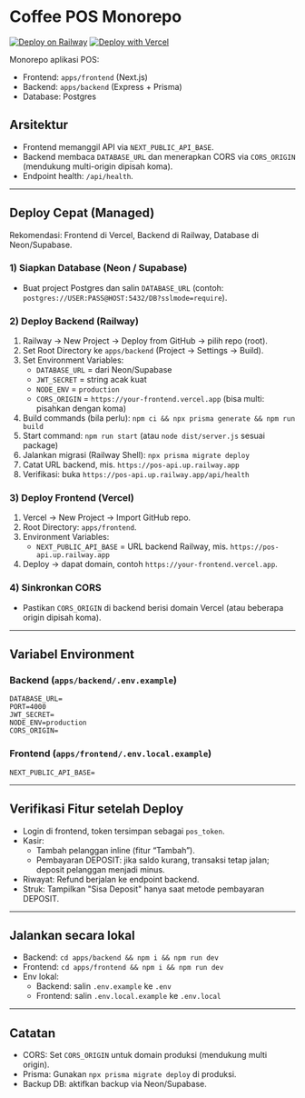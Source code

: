 # Coffee POS Monorepo

[![Deploy on Railway](https://railway.app/button.svg)](https://railway.app/new?template=https://github.com/cikupi/Coffee-POS&plugins=postgresql&root=apps/backend)
[![Deploy with Vercel](https://vercel.com/button)](https://vercel.com/new/clone?repository-url=https://github.com/cikupi/Coffee-POS&project-name=coffee-pos-frontend&repository-name=Coffee-POS&root-directory=apps/frontend)

Monorepo aplikasi POS:
- Frontend: `apps/frontend` (Next.js)
- Backend: `apps/backend` (Express + Prisma)
- Database: Postgres

## Arsitektur
- Frontend memanggil API via `NEXT_PUBLIC_API_BASE`.
- Backend membaca `DATABASE_URL` dan menerapkan CORS via `CORS_ORIGIN` (mendukung multi-origin dipisah koma).
- Endpoint health: `/api/health`.

---

## Deploy Cepat (Managed)
Rekomendasi: Frontend di Vercel, Backend di Railway, Database di Neon/Supabase.

### 1) Siapkan Database (Neon / Supabase)
- Buat project Postgres dan salin `DATABASE_URL` (contoh: `postgres://USER:PASS@HOST:5432/DB?sslmode=require`).

### 2) Deploy Backend (Railway)
1. Railway → New Project → Deploy from GitHub → pilih repo (root).
2. Set Root Directory ke `apps/backend` (Project → Settings → Build).
3. Set Environment Variables:
   - `DATABASE_URL` = dari Neon/Supabase
   - `JWT_SECRET` = string acak kuat
   - `NODE_ENV` = `production`
   - `CORS_ORIGIN` = `https://your-frontend.vercel.app` (bisa multi: pisahkan dengan koma)
4. Build commands (bila perlu): `npm ci && npx prisma generate && npm run build`
5. Start command: `npm run start` (atau `node dist/server.js` sesuai package)
6. Jalankan migrasi (Railway Shell): `npx prisma migrate deploy`
7. Catat URL backend, mis. `https://pos-api.up.railway.app`
8. Verifikasi: buka `https://pos-api.up.railway.app/api/health`

### 3) Deploy Frontend (Vercel)
1. Vercel → New Project → Import GitHub repo.
2. Root Directory: `apps/frontend`.
3. Environment Variables:
   - `NEXT_PUBLIC_API_BASE` = URL backend Railway, mis. `https://pos-api.up.railway.app`
4. Deploy → dapat domain, contoh `https://your-frontend.vercel.app`.

### 4) Sinkronkan CORS
- Pastikan `CORS_ORIGIN` di backend berisi domain Vercel (atau beberapa origin dipisah koma).

---

## Variabel Environment

### Backend (`apps/backend/.env.example`)
```
DATABASE_URL=
PORT=4000
JWT_SECRET=
NODE_ENV=production
CORS_ORIGIN=
```

### Frontend (`apps/frontend/.env.local.example`)
```
NEXT_PUBLIC_API_BASE=
```

---

## Verifikasi Fitur setelah Deploy
- Login di frontend, token tersimpan sebagai `pos_token`.
- Kasir:
  - Tambah pelanggan inline (fitur “Tambah”).
  - Pembayaran DEPOSIT: jika saldo kurang, transaksi tetap jalan; deposit pelanggan menjadi minus.
- Riwayat: Refund berjalan ke endpoint backend.
- Struk: Tampilkan "Sisa Deposit" hanya saat metode pembayaran DEPOSIT.

---

## Jalankan secara lokal
- Backend: `cd apps/backend && npm i && npm run dev`
- Frontend: `cd apps/frontend && npm i && npm run dev`
- Env lokal:
  - Backend: salin `.env.example` ke `.env`
  - Frontend: salin `.env.local.example` ke `.env.local`

---

## Catatan
- CORS: Set `CORS_ORIGIN` untuk domain produksi (mendukung multi origin).
- Prisma: Gunakan `npx prisma migrate deploy` di produksi.
- Backup DB: aktifkan backup via Neon/Supabase.
